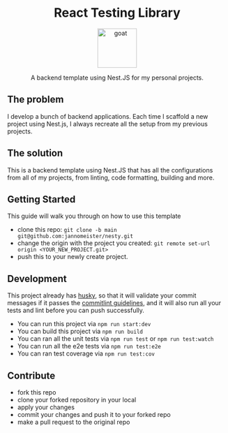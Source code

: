 <div align="center">
	<h1>React Testing Library</h1>
	  <a href="https://www.emojione.com/emoji/1f410">
		  <img
	    height="90"
	    width="90"
	    alt="goat"
	    src="https://i.imgur.com/Fwgc8yJ.png"
	  />
	</a>
	
<p>A backend template using Nest.JS for my personal projects.</p>
</div>

## The problem

I develop a bunch of backend applications. Each time I scaffold a new project using Nest.js, I always recreate all the setup from my previous projects.

## The solution

This is a backend template using Nest.JS that has all the configurations from all of my projects, from linting, code formatting, building and more.

## Getting Started

This guide will walk you through on how to use this template

- clone this repo: `git clone -b main git@github.com:jannomeister/nesty.git`
- change the origin with the project you created: `git remote set-url origin <YOUR_NEW_PROJECT.git>`
- push this to your newly create project.

## Development

This project already has [husky](https://github.com/typicode/husky), so that it will validate your commit messages if it passes the [commitlint guidelines](https://commitlint.js.org/), and it will also run all your tests and lint before you can push successfully.

- You can run this project via `npm run start:dev`
- You can build this project via `npm run build`
- You can ran all the unit tests via `npm run test` or `npm run test:watch`
- You can run all the e2e tests via `npm run test:e2e`
- You can ran test coverage via `npm run test:cov`

## Contribute

- fork this repo
- clone your forked repository in your local
- apply your changes
- commit your changes and push it to your forked repo
- make a pull request to the original repo
